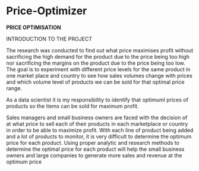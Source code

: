 # Price-Optimizer


<b>PRICE OPTIMISATION</b><p>


INTRODUCTION TO THE PROJECT<p>
The research was conducted to find out what price  maximises profit without sacrificing the high demand for the product due to the price being too high nor sacrificing the margins on the product due to the price being too low.  
The goal is to experiment with different price levels for the same product in one market place and country to see how sales volumes change with prices and which volume level of products we can be sold for that optimal price range.

As a data scientist it is my responsibility to identify that optimuml prices of products so the items can be sold for maximum profit. 

Sales managers and small business owners are faced with the decision of at what price to sell each of their products in each marketplace or country in order to be able to maximize profit. With each line of product being added and a lot of products to monitor, it is very difficult to determine the optimum price for each product. Using proper analytic and research methods to determine the optimal price for each product will help the small business owners and large companies to generate more sales and revenue at the optimum price
